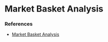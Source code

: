 # Market Basket Analysis

### References
- [Market Basket Analysis](https://app.datacamp.com/learn/courses/market-basket-analysis-in-python)
